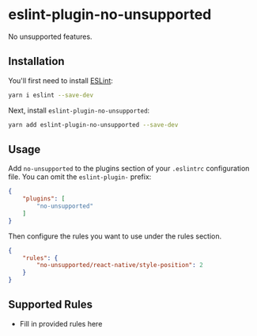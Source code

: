 # eslint-plugin-no-unsupported

No unsupported features.

## Installation

You'll first need to install [ESLint](https://eslint.org/):

```sh
yarn i eslint --save-dev
```

Next, install `eslint-plugin-no-unsupported`:

```sh
yarn add eslint-plugin-no-unsupported --save-dev
```

## Usage

Add `no-unsupported` to the plugins section of your `.eslintrc` configuration file. You can omit the `eslint-plugin-` prefix:

```json
{
    "plugins": [
        "no-unsupported"
    ]
}
```


Then configure the rules you want to use under the rules section.

```json
{
    "rules": {
        "no-unsupported/react-native/style-position": 2
    }
}
```

## Supported Rules

* Fill in provided rules here


